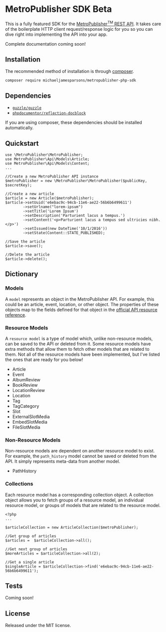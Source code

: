 
# MetroPublisher SDK Beta

This is a fully featured SDK for the [MetroPublisher<sup>TM</sup> REST API](https://api.metropublisher.com/index.html). It takes care of the boilerplate HTTP client request/response logic for you so you can dive right into implementing the API into your app.

Complete documentation coming soon!

## Installation

The recommended method of installation is through [composer](https://getcomposer.org).

    composer require michaeljamesparsons/metropublisher-php-sdk

## Dependencies

* [`guzzle/guzzle`](https://github.com/guzzle/guzzle)
* [`phpdocumentor/reflection-docblock`](https://github.com/phpDocumentor/ReflectionDocBlock)

If you are using composer, these dependencies should be installed automatically.

## Quickstart

    use \MetroPublisher\MetroPublisher;
    use MetroPublisher\Api\Models\Article;
    use MetroPublisher\Api\Models\Content;
    ...
    
    //Create a new MetroPublisher API instance
    $metroPublisher = new \MetroPublisher\MetroPublisher($publicKey, $secretKey);
    
    //Create a new article
    $article = new Article($metroPublisher);
    $article->setUuid('e6ebac9c-94cb-11e6-ae22-56b6b6499611')
            ->setUrlname("lorem-ipsum")
            ->setTitle('Lorem Ipsum')
            ->setDescription('Parturient lacus a tempus.')
            ->setContent('<p>Parturient lacus a tempus sed ultricies nibh.</p>')
            ->setIssued(new DateTime('10/1/2016'))
            ->setState(Content::STATE_PUBLISHED);
    
    //Save the article
    $article->save();
    
    //Delete the article
    $article->delete();

## Dictionary

### Models
A `model` represents an object in the MetroPublisher API. For example, this could be an article, event, location, or other object. The properties of these objects map to the fields defined for that object in the [official API resource reference](https://api.metropublisher.com/resources/index.html).

### Resource Models
A `resource model` is a type of model which, unlike non-resource models, can be saved to the API or deleted from it. Some resource models have extra methods that allow them to fetch other models that are related to them. Not all of the resource models have been implemented, but I've listed the ones that are ready for you below!

* Article
* Event
* AlbumReview
* BookReview
* LocationReview
* Location
* Tag
* TagCategory
* Slot
* ExternalSlotMedia
* EmbedSlotMedia
* FileSlotMedia

### Non-Resource Models
Non-resource models are dependent on another resource model to exist. For example, the `path_history` model cannot be saved or deleted from the API. It simply represents meta-data from another model.

* PathHistory

### Collections

Each resource model has a corresponding collection object. A collection object allows you to fetch groups of a resource model, an individual resource model, or groups of models that are related to the resource model.
    
    <?php
    ... 
    
    $articleCollection = new ArticleCollection($metroPublisher);
    
    //Get group of articles
    $articles =  $articleCollection->all();
        
    //Get next group of articles
    $moreArticles = $articleCollection->all(2);
    
    //Get a single article
    $singleArticle = $articleCollection->find('e6ebac9c-94cb-11e6-ae22-56b6b6499611');

## Tests

Coming soon!

## License

 Released under the MIT license.
